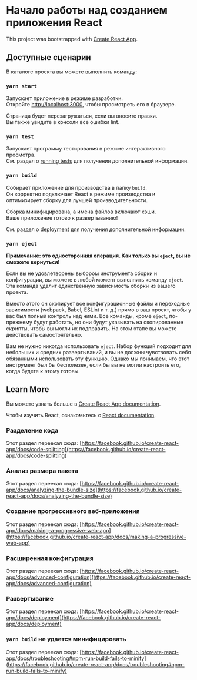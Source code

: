 # Начало работы над созданием приложения React

This project was bootstrapped with [Create React App](https://github.com/facebook/create-react-app).

## Доступные сценарии

В каталоге проекта вы можете выполнить команду:

### `yarn start`

Запускает приложение в режиме разработки.\
Откройте [http://localhost:3000](http://localhost:3000), чтобы просмотреть его в браузере.

Страница будет перезагружаться, если вы вносите правки.\
Вы также увидите в консоли все ошибки lint.

### `yarn test`

Запускает программу тестирования в режиме интерактивного просмотра.\
См. раздел о [running tests](https://facebook.github.io/create-react-app/docs/running-tests) для получения дополнительной информации.

### `yarn build`

Собирает приложение для производства в папку `build`.\
Он корректно подключает React в режиме производства и оптимизирует сборку для лучшей производительности.

Сборка минифицирована, а имена файлов включают хэши.\
Ваше приложение готово к развертыванию!

См. раздел о [deployment](https://facebook.github.io/create-react-app/docs/deployment) для получения дополнительной информации.

### `yarn eject`

**Примечание: это односторонняя операция. Как только вы `eject`, вы не сможете вернуться!**

Если вы не удовлетворены выбором инструмента сборки и конфигурации, вы можете в любой момент выполнить команду `eject`. Эта команда удалит единственную зависимость сборки из вашего проекта.

Вместо этого он скопирует все конфигурационные файлы и переходные зависимости (webpack, Babel, ESLint и т. д.) прямо в ваш проект, чтобы у вас был полный контроль над ними. Все команды, кроме `eject`, по-прежнему будут работать, но они будут указывать на скопированные скрипты, чтобы вы могли их подправить. На этом этапе вы можете действовать самостоятельно.

Вам не нужно никогда использовать `eject`. Набор функций подходит для небольших и средних развертываний, и вы не должны чувствовать себя обязанными использовать эту функцию. Однако мы понимаем, что этот инструмент был бы бесполезен, если бы вы не могли настроить его, когда будете к этому готовы.

## Learn More

Вы можете узнать больше в [Create React App documentation](https://facebook.github.io/create-react-app/docs/getting-started).

Чтобы изучить React, ознакомьтесь с [React documentation](https://reactjs.org/).

### Разделение кода

Этот раздел переехал сюда: [https://facebook.github.io/create-react-app/docs/code-splitting](https://facebook.github.io/create-react-app/docs/code-splitting)

### Анализ размера пакета

Этот раздел переехал сюда: [https://facebook.github.io/create-react-app/docs/analyzing-the-bundle-size](https://facebook.github.io/create-react-app/docs/analyzing-the-bundle-size)

### Создание прогрессивного веб-приложения

Этот раздел переехал сюда: [https://facebook.github.io/create-react-app/docs/making-a-progressive-web-app](https://facebook.github.io/create-react-app/docs/making-a-progressive-web-app)

### Расширенная конфигурация

Этот раздел переехал сюда: [https://facebook.github.io/create-react-app/docs/advanced-configuration](https://facebook.github.io/create-react-app/docs/advanced-configuration)

### Развертывание

Этот раздел переехал сюда: [https://facebook.github.io/create-react-app/docs/deployment](https://facebook.github.io/create-react-app/docs/deployment)

### `yarn build` не удается минифицировать

Этот раздел переехал сюда: [https://facebook.github.io/create-react-app/docs/troubleshooting#npm-run-build-fails-to-minify](https://facebook.github.io/create-react-app/docs/troubleshooting#npm-run-build-fails-to-minify)
